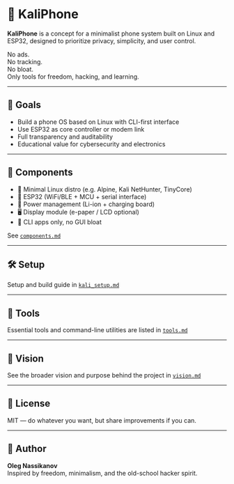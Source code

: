 # 📱 KaliPhone

**KaliPhone** is a concept for a minimalist phone system built on Linux and ESP32, designed to prioritize privacy, simplicity, and user control.

No ads.  
No tracking.  
No bloat.  
Only tools for freedom, hacking, and learning.

---

## 🎯 Goals

- Build a phone OS based on Linux with CLI-first interface
- Use ESP32 as core controller or modem link
- Full transparency and auditability
- Educational value for cybersecurity and electronics

---

## 🧩 Components

- 🐧 Minimal Linux distro (e.g. Alpine, Kali NetHunter, TinyCore)
- 📶 ESP32 (WiFi/BLE + MCU + serial interface)
- 🔋 Power management (Li-ion + charging board)
- 🖥️ Display module (e-paper / LCD optional)
- 🧠 CLI apps only, no GUI bloat

See [`components.md`](./components.md)

---

## 🛠 Setup

Setup and build guide in [`kali_setup.md`](./kali_setup.md)

---

## 🔧 Tools

Essential tools and command-line utilities are listed in [`tools.md`](./tools.md)

---

## 🌌 Vision

See the broader vision and purpose behind the project in [`vision.md`](./vision.md)

---

## 📄 License

MIT — do whatever you want, but share improvements if you can.

---

## 👤 Author

**Oleg Nassikanov**  
Inspired by freedom, minimalism, and the old-school hacker spirit.